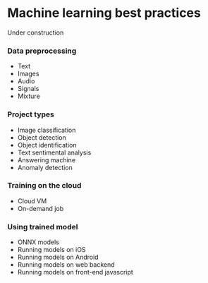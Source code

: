# Machine learning best practices

Under construction

### Data preprocessing
- Text
- Images
- Audio
- Signals
- Mixture

### Project types
- Image classification
- Object detection
- Object identification
- Text sentimental analysis
- Answering machine
- Anomaly detection

### Training on the cloud
- Cloud VM
- On-demand job

### Using trained model
- ONNX models
- Running models on iOS
- Running models on Android
- Running models on web backend
- Running models on front-end javascript
